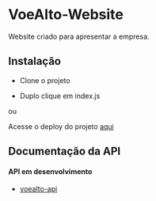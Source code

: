 # VoeAlto-Website

Website criado para apresentar a empresa.




## Instalação

- Clone o projeto

- Duplo clique em index.js

ou

Acesse o deploy do projeto [aqui](https://voealto.joaobembe.com/)

    
## Documentação da API

#### API em desenvolvimento

- [voealto-api](https://github.com/jpsantosbembe/voealto-api)

